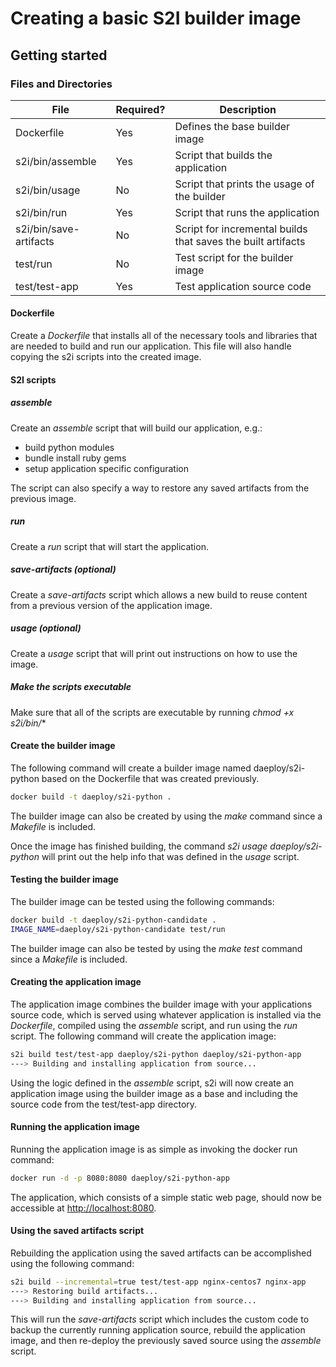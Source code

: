 
# Creating a basic S2I builder image  

## Getting started  

### Files and Directories

| File                   | Required? | Description                                                  |
|------------------------|-----------|--------------------------------------------------------------|
| Dockerfile             | Yes       | Defines the base builder image                               |
| s2i/bin/assemble       | Yes       | Script that builds the application                           |
| s2i/bin/usage          | No        | Script that prints the usage of the builder                  |
| s2i/bin/run            | Yes       | Script that runs the application                             |
| s2i/bin/save-artifacts | No        | Script for incremental builds that saves the built artifacts |
| test/run               | No        | Test script for the builder image                            |
| test/test-app          | Yes       | Test application source code                                 |

#### Dockerfile

Create a *Dockerfile* that installs all of the necessary tools and libraries that are needed to build and run our application.  This file will also handle copying the s2i scripts into the created image.

#### S2I scripts

##### assemble

Create an *assemble* script that will build our application, e.g.:

- build python modules
- bundle install ruby gems
- setup application specific configuration

The script can also specify a way to restore any saved artifacts from the previous image.

##### run

Create a *run* script that will start the application.

##### save-artifacts (optional)

Create a *save-artifacts* script which allows a new build to reuse content from a previous version of the application image.

##### usage (optional)

Create a *usage* script that will print out instructions on how to use the image.

##### Make the scripts executable

Make sure that all of the scripts are executable by running *chmod +x s2i/bin/**

#### Create the builder image

The following command will create a builder image named daeploy/s2i-python based on the Dockerfile that was created previously.

```bash
docker build -t daeploy/s2i-python .
```

The builder image can also be created by using the *make* command since a *Makefile* is included.

Once the image has finished building, the command *s2i usage daeploy/s2i-python* will print out the help info that was defined in the *usage* script.

#### Testing the builder image

The builder image can be tested using the following commands:

```bash
docker build -t daeploy/s2i-python-candidate .
IMAGE_NAME=daeploy/s2i-python-candidate test/run
```

The builder image can also be tested by using the *make test* command since a *Makefile* is included.

#### Creating the application image

The application image combines the builder image with your applications source code, which is served using whatever application is installed via the *Dockerfile*, compiled using the *assemble* script, and run using the *run* script.
The following command will create the application image:

```bash
s2i build test/test-app daeploy/s2i-python daeploy/s2i-python-app
---> Building and installing application from source...
```

Using the logic defined in the *assemble* script, s2i will now create an application image using the builder image as a base and including the source code from the test/test-app directory.

#### Running the application image

Running the application image is as simple as invoking the docker run command:

```bash
docker run -d -p 8080:8080 daeploy/s2i-python-app
```

The application, which consists of a simple static web page, should now be accessible at  [http://localhost:8080](http://localhost:8080).

#### Using the saved artifacts script

Rebuilding the application using the saved artifacts can be accomplished using the following command:

```bash
s2i build --incremental=true test/test-app nginx-centos7 nginx-app
---> Restoring build artifacts...
---> Building and installing application from source...
```

This will run the *save-artifacts* script which includes the custom code to backup the currently running application source, rebuild the application image, and then re-deploy the previously saved source using the *assemble* script.
